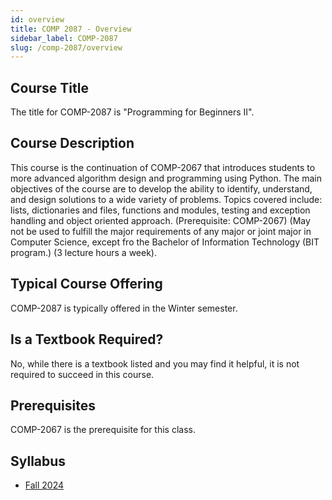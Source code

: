 ```yaml
---
id: overview
title: COMP 2087 - Overview
sidebar_label: COMP-2087
slug: /comp-2087/overview
---
```


## Course Title

The title for COMP-2087 is "Programming for Beginners II".

## Course Description

This course is the continuation of COMP-2067 that introduces students to more advanced algorithm design and programming using Python. The main objectives of the course are to develop the ability to identify, understand, and design solutions to a wide variety of problems. Topics covered include: lists, dictionaries and files, functions and modules, testing and exception handling and object oriented approach. (Prerequisite: COMP-2067) (May not be used to fulfill the major requirements of any major or joint major in Computer Science, except fro the Bachelor of Information Technology (BIT program.) (3 lecture hours a week).

## Typical Course Offering

COMP-2087 is typically offered in the Winter semester.

## Is a Textbook Required?

No, while there is a textbook listed and you may find it helpful, it is not required to succeed in this course.

## Prerequisites

COMP-2067 is the prerequisite for this class.

## Syllabus

- [Fall 2024](../../resources/syllabus/COMP-2087-95%20F24.pdf)

